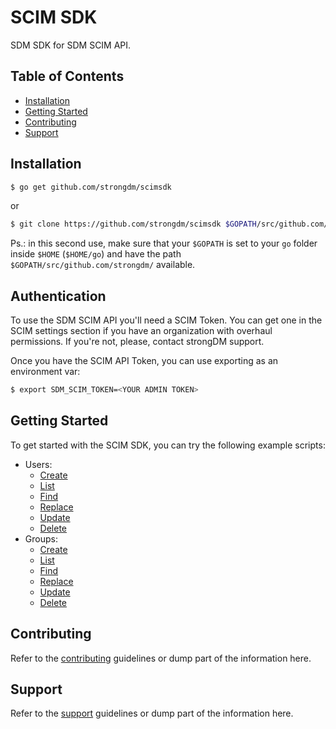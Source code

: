 # SCIM SDK

SDM SDK for SDM SCIM API.

## Table of Contents

- [Installation](#installation)
- [Getting Started](#getting-started)
- [Contributing](#contributing)
- [Support](#support)

## Installation

```bash
$ go get github.com/strongdm/scimsdk
```

or

```bash
$ git clone https://github.com/strongdm/scimsdk $GOPATH/src/github.com/strongdm/scimsdk
```

Ps.: in this second use, make sure that your `$GOPATH` is set to your `go` folder inside `$HOME` (`$HOME/go`) and have the path `$GOPATH/src/github.com/strongdm/` available.

## Authentication

To use the SDM SCIM API you'll need a SCIM Token. You can get one in the SCIM settings section if you have an organization with overhaul permissions. If you're not, please, contact strongDM support.

Once you have the SCIM API Token, you can use exporting as an environment var:

```bash
$ export SDM_SCIM_TOKEN=<YOUR ADMIN TOKEN>
```

## Getting Started

To get started with the SCIM SDK, you can try the following example scripts:

- Users:
  - [Create](./example/users/create/main.go)
  - [List](./example/users/list/main.go)
  - [Find](./example/users/find/main.go)
  - [Replace](./example/users/replace/main.go)
  - [Update](./example/users/update/main.go)
  - [Delete](./example/users/delete/main.go)
- Groups:
  - [Create](./example/groups/create/main.go)
  - [List](./example/groups/list/main.go)
  - [Find](./example/groups/find/main.go)
  - [Replace](./example/groups/replace/main.go)
  - [Update](./example/groups/update/main.go)
  - [Delete](./example/groups/delete/main.go)

## Contributing

Refer to the [contributing](CONTRIBUTING.md) guidelines or dump part of the information here.

## Support

Refer to the [support](SUPPORT.md) guidelines or dump part of the information here.
